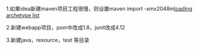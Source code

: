 1.如果idea新建maven项目工程很慢，则设置maven import -xmx2048m[loading archetype list ](https://www.cnblogs.com/starlin/p/5223609.html)

2.新建webapp项目，pom中改成1.8，junit改成4.12

3.新建java，resource，test 等目录